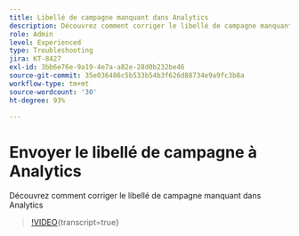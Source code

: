 ```yaml
---
title: Libellé de campagne manquant dans Analytics
description: Découvrez comment corriger le libellé de campagne manquant dans Analytics
role: Admin
level: Experienced
type: Troubleshooting
jira: KT-8427
exl-id: 3bb6e76e-9a19-4e7a-a82e-28d0b232be46
source-git-commit: 35e036486c5b533b54b3f626d88734e9a9fc3b8a
workflow-type: tm+mt
source-wordcount: '30'
ht-degree: 93%

---
```


# Envoyer le libellé de campagne à Analytics

Découvrez comment corriger le libellé de campagne manquant dans Analytics

>[!VIDEO](https://video.tv.adobe.com/v/335983?quality=12&learn=on){transcript=true}

